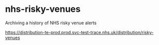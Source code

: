 # nhs-risky-venues
Archiving a history of NHS risky venue alerts

https://distribution-te-prod.prod.svc-test-trace.nhs.uk/distribution/risky-venues
